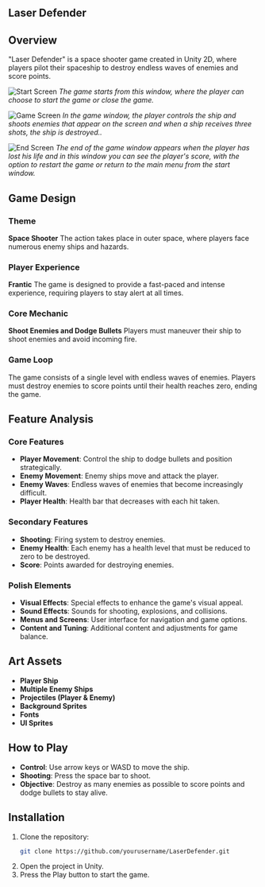 

## Laser Defender

## Overview
"Laser Defender" is a space shooter game created in Unity 2D, where players pilot their spaceship to destroy endless waves of enemies and score points.


![Start Screen](https://i.imgur.com/H35xcp1.jpeg)
*The game starts from this window, where the player can choose to start the game or close the game.*


![Game Screen](https://i.imgur.com/82ZTKla.jpeg)
*In the game window, the player controls the ship and shoots enemies that appear on the screen and when a ship receives three shots, the ship is destroyed..*


![End Screen](https://i.imgur.com/RKbMRF3.jpeg)
*The end of the game window appears when the player has lost his life and in this window you can see the player's score, with the option to restart the game or return to the main menu from the start window.*





## Game Design

### Theme
**Space Shooter**
The action takes place in outer space, where players face numerous enemy ships and hazards.

### Player Experience
**Frantic**
The game is designed to provide a fast-paced and intense experience, requiring players to stay alert at all times.

### Core Mechanic
**Shoot Enemies and Dodge Bullets**
Players must maneuver their ship to shoot enemies and avoid incoming fire.

### Game Loop
The game consists of a single level with endless waves of enemies. Players must destroy enemies to score points until their health reaches zero, ending the game.



## Feature Analysis

### Core Features
- **Player Movement**: Control the ship to dodge bullets and position strategically.
- **Enemy Movement**: Enemy ships move and attack the player.
- **Enemy Waves**: Endless waves of enemies that become increasingly difficult.
- **Player Health**: Health bar that decreases with each hit taken.

### Secondary Features
- **Shooting**: Firing system to destroy enemies.
- **Enemy Health**: Each enemy has a health level that must be reduced to zero to be destroyed.
- **Score**: Points awarded for destroying enemies.

### Polish Elements
- **Visual Effects**: Special effects to enhance the game's visual appeal.
- **Sound Effects**: Sounds for shooting, explosions, and collisions.
- **Menus and Screens**: User interface for navigation and game options.
- **Content and Tuning**: Additional content and adjustments for game balance.


## Art Assets
- **Player Ship**
- **Multiple Enemy Ships**
- **Projectiles (Player & Enemy)**
- **Background Sprites**
- **Fonts**
- **UI Sprites**


## How to Play
- **Control**: Use arrow keys or WASD to move the ship.
- **Shooting**: Press the space bar to shoot.
- **Objective**: Destroy as many enemies as possible to score points and dodge bullets to stay alive.

## Installation
1. Clone the repository:
    ```bash
    git clone https://github.com/yourusername/LaserDefender.git
    ```
2. Open the project in Unity.
3. Press the Play button to start the game.





